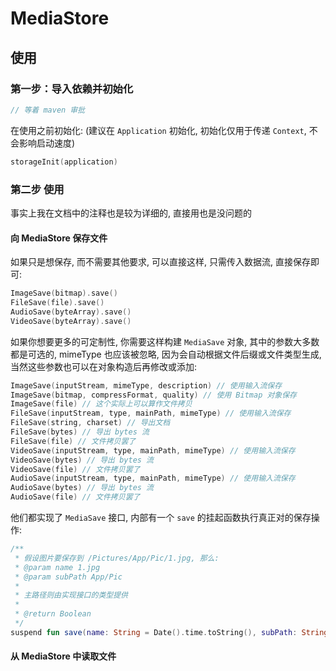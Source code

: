 # MediaStore

## 使用

### 第一步：导入依赖并初始化

```groovy
// 等着 maven 审批
```

在使用之前初始化: (建议在 `Application` 初始化, 初始化仅用于传递 `Context`, 不会影响启动速度)

```kotlin
storageInit(application)
```

### 第二步 使用

事实上我在文档中的注释也是较为详细的, 直接用也是没问题的

#### 向 MediaStore 保存文件

如果只是想保存, 而不需要其他要求, 可以直接这样, 只需传入数据流, 直接保存即可:

```kotlin
ImageSave(bitmap).save()
FileSave(file).save()
AudioSave(byteArray).save()
VideoSave(byteArray).save()
```

如果你想要更多的可定制性, 你需要这样构建 `MediaSave` 对象, 其中的参数大多数都是可选的, mimeType 也应该被忽略, 因为会自动根据文件后缀或文件类型生成, 当然这些参数也可以在对象构造后再修改或添加:

```kotlin
ImageSave(inputStream, mimeType, description) // 使用输入流保存
ImageSave(bitmap, compressFormat, quality) // 使用 Bitmap 对象保存
ImageSave(file) // 这个实际上可以算作文件拷贝
FileSave(inputStream, type, mainPath, mimeType) // 使用输入流保存
FileSave(string, charset) // 导出文档
FileSave(bytes) // 导出 bytes 流
FileSave(file) // 文件拷贝罢了
VideoSave(inputStream, type, mainPath, mimeType) // 使用输入流保存
VideoSave(bytes) // 导出 bytes 流
VideoSave(file) // 文件拷贝罢了
AudioSave(inputStream, type, mainPath, mimeType) // 使用输入流保存
AudioSave(bytes) // 导出 bytes 流
AudioSave(file) // 文件拷贝罢了
```

他们都实现了 `MediaSave` 接口, 内部有一个 `save` 的挂起函数执行真正对的保存操作:

```kotlin
/**
 * 假设图片要保存到 /Pictures/App/Pic/1.jpg, 那么:
 * @param name 1.jpg
 * @param subPath App/Pic
 *
 * 主路径则由实现接口的类型提供
 *
 * @return Boolean
 */
suspend fun save(name: String = Date().time.toString(), subPath: String = "", contentValues: ContentValues = ContentValues()): Boolean
```

#### 从 MediaStore 中读取文件
